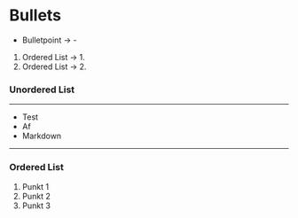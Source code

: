 # Bullets 


- Bulletpoint &#8594; \-
1. Ordered List &#8594;  1.
2. Ordered List &#8594;  2.


### Unordered List
--- 

- Test
- Af
- Markdown
--- 
### Ordered List 
1. Punkt 1
2. Punkt 2
3. Punkt 3